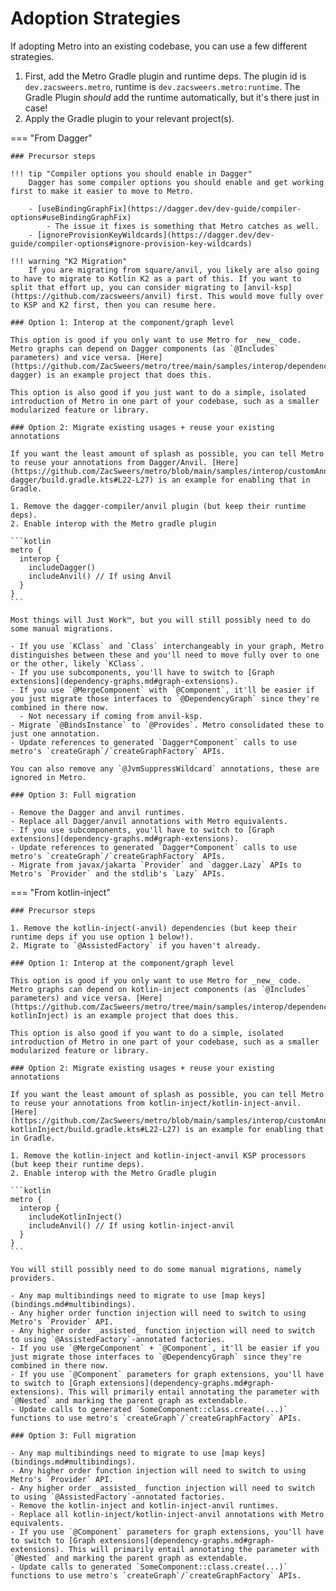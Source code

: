 Adoption Strategies
===================

If adopting Metro into an existing codebase, you can use a few different strategies.

1. First, add the Metro Gradle plugin and runtime deps. The plugin id is `dev.zacsweers.metro`, runtime is `dev.zacsweers.metro:runtime`. The Gradle Plugin _should_ add the runtime automatically, but it's there just in case!
2. Apply the Gradle plugin to your relevant project(s).

=== "From Dagger"

    ### Precursor steps

    !!! tip "Compiler options you should enable in Dagger"
        Dagger has some compiler options you should enable and get working first to make it easier to move to Metro.

        - [useBindingGraphFix](https://dagger.dev/dev-guide/compiler-options#useBindingGraphFix) 
            - The issue it fixes is something that Metro catches as well.
        - [ignoreProvisionKeyWildcards](https://dagger.dev/dev-guide/compiler-options#ignore-provision-key-wildcards)

    !!! warning "K2 Migration"
        If you are migrating from square/anvil, you likely are also going to have to migrate to Kotlin K2 as a part of this. If you want to split that effort up, you can consider migrating to [anvil-ksp](https://github.com/zacsweers/anvil) first. This would move fully over to KSP and K2 first, then you can resume here.

    ### Option 1: Interop at the component/graph level

    This option is good if you only want to use Metro for _new_ code. Metro graphs can depend on Dagger components (as `@Includes` parameters) and vice versa. [Here](https://github.com/ZacSweers/metro/tree/main/samples/interop/dependencies-dagger) is an example project that does this.

    This option is also good if you just want to do a simple, isolated introduction of Metro in one part of your codebase, such as a smaller modularized feature or library.

    ### Option 2: Migrate existing usages + reuse your existing annotations

    If you want the least amount of splash as possible, you can tell Metro to reuse your annotations from Dagger/Anvil. [Here](https://github.com/ZacSweers/metro/blob/main/samples/interop/customAnnotations-dagger/build.gradle.kts#L22-L27) is an example for enabling that in Gradle.

    1. Remove the dagger-compiler/anvil plugin (but keep their runtime deps).
    2. Enable interop with the Metro gradle plugin

    ```kotlin
    metro {
      interop {
        includeDagger()
        includeAnvil() // If using Anvil
      }
    }
    ```

    Most things will Just Work™, but you will still possibly need to do some manual migrations.

    - If you use `KClass` and `Class` interchangeably in your graph, Metro distinguishes between these and you'll need to move fully over to one or the other, likely `KClass`.
    - If you use subcomponents, you'll have to switch to [Graph extensions](dependency-graphs.md#graph-extensions).
    - If you use `@MergeComponent` with `@Component`, it'll be easier if you just migrate those interfaces to `@DependencyGraph` since they're combined in there now.
      - Not necessary if coming from anvil-ksp.
    - Migrate `@BindsInstance` to `@Provides`. Metro consolidated these to just one annotation.
    - Update references to generated `Dagger*Component` calls to use metro's `createGraph`/`createGraphFactory` APIs.

    You can also remove any `@JvmSuppressWildcard` annotations, these are ignored in Metro.

    ### Option 3: Full migration

    - Remove the Dagger and anvil runtimes.
    - Replace all Dagger/anvil annotations with Metro equivalents.
    - If you use subcomponents, you'll have to switch to [Graph extensions](dependency-graphs.md#graph-extensions).
    - Update references to generated `Dagger*Component` calls to use metro's `createGraph`/`createGraphFactory` APIs.
    - Migrate from javax/jakarta `Provider` and `dagger.Lazy` APIs to Metro's `Provider` and the stdlib's `Lazy` APIs.

=== "From kotlin-inject"

    ### Precursor steps

    1. Remove the kotlin-inject(-anvil) dependencies (but keep their runtime deps if you use option 1 below!).
    2. Migrate to `@AssistedFactory` if you haven't already.

    ### Option 1: Interop at the component/graph level

    This option is good if you only want to use Metro for _new_ code. Metro graphs can depend on kotlin-inject components (as `@Includes` parameters) and vice versa. [Here](https://github.com/ZacSweers/metro/tree/main/samples/interop/dependencies-kotlinInject) is an example project that does this.

    This option is also good if you want to do a simple, isolated introduction of Metro in one part of your codebase, such as a smaller modularized feature or library.

    ### Option 2: Migrate existing usages + reuse your existing annotations

    If you want the least amount of splash as possible, you can tell Metro to reuse your annotations from kotlin-inject/kotlin-inject-anvil. [Here](https://github.com/ZacSweers/metro/blob/main/samples/interop/customAnnotations-kotlinInject/build.gradle.kts#L22-L27) is an example for enabling that in Gradle.

    1. Remove the kotlin-inject and kotlin-inject-anvil KSP processors (but keep their runtime deps).
    2. Enable interop with the Metro Gradle plugin

    ```kotlin
    metro {
      interop {
        includeKotlinInject()
        includeAnvil() // If using kotlin-inject-anvil
      }
    }
    ```

    You will still possibly need to do some manual migrations, namely providers.

    - Any map multibindings need to migrate to use [map keys](bindings.md#multibindings).
    - Any higher order function injection will need to switch to using Metro's `Provider` API.
    - Any higher order _assisted_ function injection will need to switch to using `@AssistedFactory`-annotated factories.
    - If you use `@MergeComponent` + `@Component`, it'll be easier if you just migrate those interfaces to `@DependencyGraph` since they're combined in there now.
    - If you use `@Component` parameters for graph extensions, you'll have to switch to [Graph extensions](dependency-graphs.md#graph-extensions). This will primarily entail annotating the parameter with `@Nested` and marking the parent graph as extendable.
    - Update calls to generated `SomeComponent::class.create(...)` functions to use metro's `createGraph`/`createGraphFactory` APIs.

    ### Option 3: Full migration

    - Any map multibindings need to migrate to use [map keys](bindings.md#multibindings).
    - Any higher order function injection will need to switch to using Metro's `Provider` API.
    - Any higher order _assisted_ function injection will need to switch to using `@AssistedFactory`-annotated factories.
    - Remove the kotlin-inject and kotlin-inject-anvil runtimes.
    - Replace all kotlin-inject/kotlin-inject-anvil annotations with Metro equivalents.
    - If you use `@Component` parameters for graph extensions, you'll have to switch to [Graph extensions](dependency-graphs.md#graph-extensions). This will primarily entail annotating the parameter with `@Nested` and marking the parent graph as extendable.
    - Update calls to generated `SomeComponent::class.create(...)` functions to use metro's `createGraph`/`createGraphFactory` APIs.
